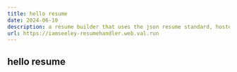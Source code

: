 ```yaml
---
title: hello resume
date: 2024-06-10
description: a resume builder that uses the json resume standard, hosted on val.town
url: https://iamseeley-resumehandler.web.val.run
---
```


## hello resume